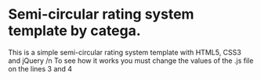 # Semi-circular rating system template by catega.
This is a simple semi-circular rating system template with HTML5, CSS3 and jQuery /n
To see how it works you must change the values of the .js file on the lines 3 and 4
